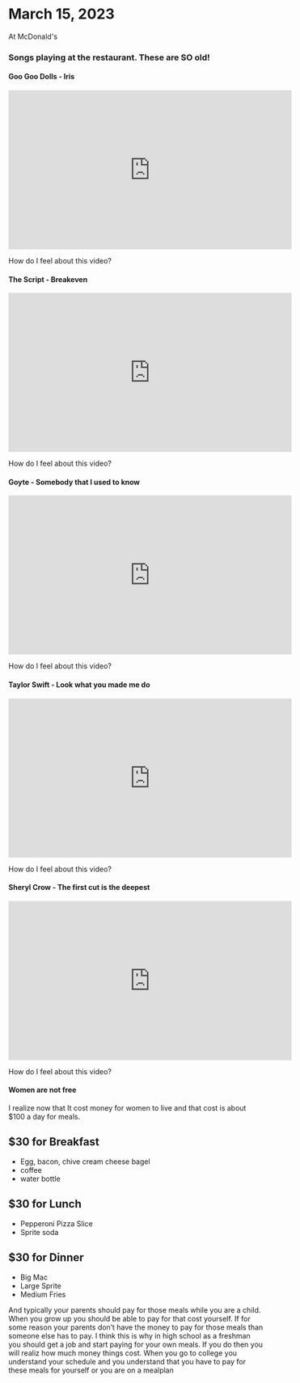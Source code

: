 # March 15, 2023
At McDonald's

### Songs playing at the restaurant. These are SO old!

#### Goo Goo Dolls - Iris
<iframe width="560" height="315" src="https://www.youtube.com/embed/NdYWuo9OFAw" title="YouTube video player" frameborder="0" allow="accelerometer; autoplay; clipboard-write; encrypted-media; gyroscope; picture-in-picture; web-share" allowfullscreen></iframe>

How do I feel about this video?

#### The Script - Breakeven
<iframe width="560" height="315" src="https://www.youtube.com/embed/MzCLLHscMOw" title="YouTube video player" frameborder="0" allow="accelerometer; autoplay; clipboard-write; encrypted-media; gyroscope; picture-in-picture; web-share" allowfullscreen></iframe>

How do I feel about this video?

#### Goyte - Somebody that I used to know
<iframe width="560" height="315" src="https://www.youtube.com/embed/8UVNT4wvIGY" title="YouTube video player" frameborder="0" allow="accelerometer; autoplay; clipboard-write; encrypted-media; gyroscope; picture-in-picture; web-share" allowfullscreen></iframe>

How do I feel about this video?

#### Taylor Swift - Look what you made me do
<iframe width="560" height="315" src="https://www.youtube.com/embed/3tmd-ClpJxA" title="YouTube video player" frameborder="0" allow="accelerometer; autoplay; clipboard-write; encrypted-media; gyroscope; picture-in-picture; web-share" allowfullscreen></iframe>

How do I feel about this video?

#### Sheryl Crow - The first cut is the deepest
<iframe width="560" height="315" src="https://www.youtube.com/embed/dK9eLe8EQps" title="YouTube video player" frameborder="0" allow="accelerometer; autoplay; clipboard-write; encrypted-media; gyroscope; picture-in-picture; web-share" allowfullscreen></iframe>

How do I feel about this video?

#### Women are not free
I realize now that It cost money for women to live and that cost is about $100 a day for meals.

## $30 for Breakfast

- Egg, bacon, chive cream cheese bagel
- coffee
- water bottle

## $30 for Lunch

- Pepperoni Pizza Slice
- Sprite soda

## $30 for Dinner

- Big Mac
- Large Sprite
- Medium Fries

And typically your parents should pay for those meals while you are a child. When you grow up you should be able to pay for that cost yourself. If for some reason your parents don’t have the money to pay for those meals than someone else has to pay. I think this is why in high school as a freshman you should get a job and start paying for your own meals. If you do then you will realiz how much money things cost. When you go to college you understand your schedule and you understand that you have to pay for these meals for yourself or you are on a mealplan
